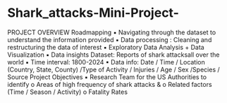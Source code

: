 # Shark_attacks-Mini-Project-
PROJECT OVERVIEW
Roadmapping
▪
Navigating through the dataset to understand the information provided
▪
Data processing : Cleaning and restructuring the data of interest
▪
Exploratory Data Analysis + Data Visualization
▪
Data insights
Dataset: Reports of shark attacksall over the world
▪
Time interval: 1800-2024
▪
Data info: Date / Time / Location (Country, State, County) /Type of Activity / Injuries / Age / Sex /Species / Source
Project Objectives
▪
Research Team for the US Authorities to identify
o
Areas of high frequency of shark attacks &
o
Related factors (Time / Season / Activity)
o
Fatality Rates
